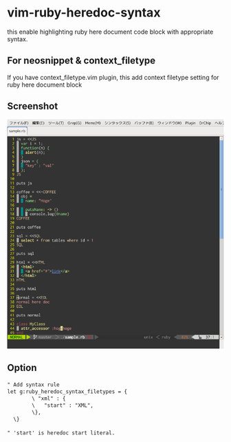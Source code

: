 # vim-ruby-heredoc-syntax

this enable highlighting ruby here document code block with appropriate syntax.

## For neosnippet & context\_filetype
If you have context\_filetype.vim plugin,
this add context filetype setting for ruby here document block

## Screenshot

![screenshot.png](screenshot.png)

## Option

```vim
" Add syntax rule
let g:ruby_heredoc_syntax_filetypes = {
        \ "xml" : {
        \   "start" : "XML",
        \},
  \}

" 'start' is heredoc start literal.
```

